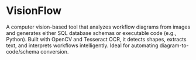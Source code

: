 # VisionFlow
A computer vision-based tool that analyzes workflow diagrams from images and generates either SQL database schemas or executable code (e.g., Python). Built with OpenCV and Tesseract OCR, it detects shapes, extracts text, and interprets workflows intelligently. Ideal for automating diagram-to-code/schema conversion.
